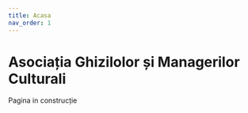 ```yaml
---
title: Acasa
nav_order: 1
---
```


# Asociația Ghizilolor și Managerilor Culturali

Pagina in construcție
